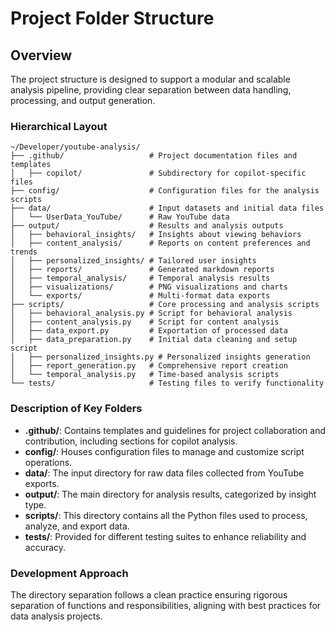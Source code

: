 # Project Folder Structure

## Overview
The project structure is designed to support a modular and scalable analysis pipeline, providing clear separation between data handling, processing, and output generation.

### Hierarchical Layout
```
~/Developer/youtube-analysis/
├── .github/                   # Project documentation files and templates
│   ├── copilot/               # Subdirectory for copilot-specific files
├── config/                    # Configuration files for the analysis scripts
├── data/                      # Input datasets and initial data files
│   └── UserData_YouTube/      # Raw YouTube data
├── output/                    # Results and analysis outputs
│   ├── behavioral_insights/   # Insights about viewing behaviors
│   ├── content_analysis/      # Reports on content preferences and trends
│   ├── personalized_insights/ # Tailored user insights
│   ├── reports/               # Generated markdown reports
│   ├── temporal_analysis/     # Temporal analysis results
│   ├── visualizations/        # PNG visualizations and charts
│   └── exports/               # Multi-format data exports
├── scripts/                   # Core processing and analysis scripts
│   ├── behavioral_analysis.py # Script for behavioral analysis
│   ├── content_analysis.py    # Script for content analysis
│   ├── data_export.py         # Exportation of processed data
│   ├── data_preparation.py    # Initial data cleaning and setup script
│   ├── personalized_insights.py # Personalized insights generation
│   ├── report_generation.py   # Comprehensive report creation
│   └── temporal_analysis.py   # Time-based analysis scripts
└── tests/                     # Testing files to verify functionality
```

### Description of Key Folders
- **.github/**: Contains templates and guidelines for project collaboration and contribution, including sections for copilot analysis.
- **config/**: Houses configuration files to manage and customize script operations.
- **data/**: The input directory for raw data files collected from YouTube exports.
- **output/**: The main directory for analysis results, categorized by insight type.
- **scripts/**: This directory contains all the Python files used to process, analyze, and export data.
- **tests/**: Provided for different testing suites to enhance reliability and accuracy.

### Development Approach
The directory separation follows a clean practice ensuring rigorous separation of functions and responsibilities, aligning with best practices for data analysis projects.
